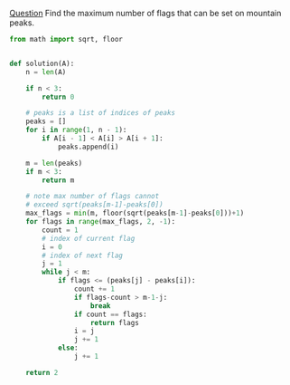 [Question](https://app.codility.com/programmers/lessons/10-prime_and_composite_numbers/flags/)
Find the maximum number of flags that can be set on mountain peaks.
```python
from math import sqrt, floor


def solution(A):
    n = len(A)

    if n < 3:
        return 0

    # peaks is a list of indices of peaks
    peaks = []
    for i in range(1, n - 1):
        if A[i - 1] < A[i] > A[i + 1]:
            peaks.append(i)

    m = len(peaks)
    if m < 3:
        return m

    # note max number of flags cannot
    # exceed sqrt(peaks[m-1]-peaks[0])
    max_flags = min(m, floor(sqrt(peaks[m-1]-peaks[0]))+1)
    for flags in range(max_flags, 2, -1):
        count = 1
        # index of current flag
        i = 0
        # index of next flag
        j = 1
        while j < m:
            if flags <= (peaks[j] - peaks[i]):
                count += 1
                if flags-count > m-1-j:
                    break
                if count == flags:
                    return flags
                i = j
                j += 1
            else:
                j += 1

    return 2
```